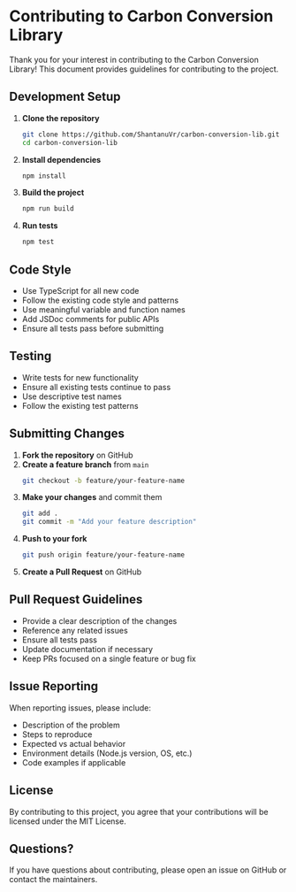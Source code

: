 # Contributing to Carbon Conversion Library

Thank you for your interest in contributing to the Carbon Conversion Library! This document provides guidelines for contributing to the project.

## Development Setup

1. **Clone the repository**
   ```bash
   git clone https://github.com/ShantanuVr/carbon-conversion-lib.git
   cd carbon-conversion-lib
   ```

2. **Install dependencies**
   ```bash
   npm install
   ```

3. **Build the project**
   ```bash
   npm run build
   ```

4. **Run tests**
   ```bash
   npm test
   ```

## Code Style

- Use TypeScript for all new code
- Follow the existing code style and patterns
- Use meaningful variable and function names
- Add JSDoc comments for public APIs
- Ensure all tests pass before submitting

## Testing

- Write tests for new functionality
- Ensure all existing tests continue to pass
- Use descriptive test names
- Follow the existing test patterns

## Submitting Changes

1. **Fork the repository** on GitHub
2. **Create a feature branch** from `main`
   ```bash
   git checkout -b feature/your-feature-name
   ```
3. **Make your changes** and commit them
   ```bash
   git add .
   git commit -m "Add your feature description"
   ```
4. **Push to your fork**
   ```bash
   git push origin feature/your-feature-name
   ```
5. **Create a Pull Request** on GitHub

## Pull Request Guidelines

- Provide a clear description of the changes
- Reference any related issues
- Ensure all tests pass
- Update documentation if necessary
- Keep PRs focused on a single feature or bug fix

## Issue Reporting

When reporting issues, please include:

- Description of the problem
- Steps to reproduce
- Expected vs actual behavior
- Environment details (Node.js version, OS, etc.)
- Code examples if applicable

## License

By contributing to this project, you agree that your contributions will be licensed under the MIT License.

## Questions?

If you have questions about contributing, please open an issue on GitHub or contact the maintainers.
